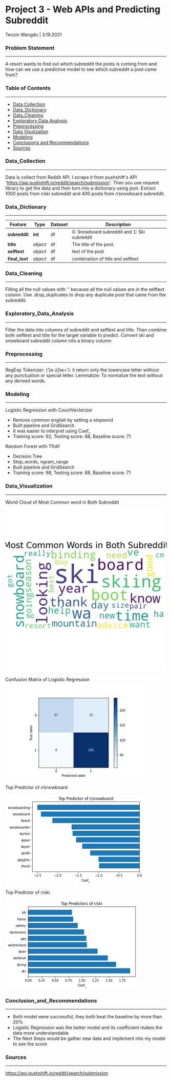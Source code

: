 # Project 3 - Web APIs and Predicting Subreddit
Tenzin Wangdu | 3.19.2021

### Problem Statement
---
A resort wants to find out which subreddit the posts is coming from and how can we use a predictive model to see which subreddit a post came from?

### Table of Contents
---
- [Data Collection](#Data_Collection)
- [Data_Dictionary](#Data_Dictionary)
- [Data_Cleaning](#Data_Cleaning)
- [Exploratory Data Analysis](#Exploratory_Data_Analysis)
- [Preprocessing](#Preprocessing)
- [Data Visulization](#Data_Visualization)
- [Modeling](#Modeling)
- [Conclusions and Recommendations](#Conclusion_and_Recommendations)
- [Sources](#Sources)

### Data_Collection
---
Data is collect from Reddit API. I scrape it from pushshift's API 'https://api.pushshift.io/reddit/search/submission'. Then you use request library to get the data and then turn into a dictionary using json. Extract 1000 posts from r/ski subreddit and 400 posts from r/snowboard subreddit.

### Data_Dictionary
---
|Feature|Type|Dataset|Description|
|---|---|---|---|
|**subreddit**|**int**|df|0: Snowboard subreddit and 1: Ski subreddit|
|**title**|*object*|df|The title of the post.|
|**selftext**|*object*|df|text of the post|
|**final_text**|*object*|df|combination of title and selftext|

### Data_Cleaning
---
Filling all the null values with '' because all the null values are in the selftext column. Use .drop_duplicates to drop any duplicate post that came from the subreddit.

### Exploratory_Data_Analysis
---
Filter the data into columns of subreddit and selftext and title. Then combine both selftext and title for the target variable to predict. Convert ski and snowboard subreddit column into a binary column

### Preprocessing
---
RegExp Tokenizer: (‘[a-z]\w+’):  it return only the lowercase letter without any punctuation or special letter.
Lemmatize: To normalize the text without any derived words.

### Modeling
---
Logistic Regression with CountVectorizer 
* Remove common english by setting a stopword
* Built pipeline and GridSearch
* It was easier to interpret using Coef_
* Training score: 92, Testing score: 88, Baseline score: 71

Random Forest with Tfidif
* Decision Tree
* Stop_words, ngram_range
* Built pipeline and GridSearch
* Training score: 98, Testing score: 88, Baseline score: 71

### Data_Visualization
---
World Cloud of Most Common word in Both Subreddit

<img
     src = "https://github.com/tw1270/Web-APIs-and-Predicting-Subreddit/blob/main/images/wordcloud.jpg" style = '' style="float: left; margin: 20px; height: 55px">

Confusion Matrix of Logistic Regression

<img
     src = "https://github.com/tw1270/Web-APIs-and-Predicting-Subreddit/blob/main/images/confusion_matrix.png" style = '' style="float: left; margin: 20px; height: 55px">

Top Predictor of r/snowboard

<img
     src = "https://github.com/tw1270/Web-APIs-and-Predicting-Subreddit/blob/main/images/r_snowboard_predictor.png" style = '' style="float: left; margin: 20px; height: 55px">
     
Top Predictor of r/ski

<img
     src = "https://github.com/tw1270/Web-APIs-and-Predicting-Subreddit/blob/main/images/r_ski_predictor.png" style = '' style="float: left; margin: 20px; height: 55px">
     
### Conclusion_and_Recommendations
---
* Both model were successful, they both beat the baseline by more than 20% 
* Logistic Regression was the better model and its coefficient makes the data more understandable
* The Next Steps would be gather new data and implement into my model to see the score


### Sources
---
https://api.pushshift.io/reddit/search/submission
